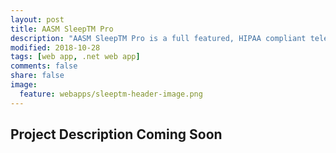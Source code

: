 ```yaml
---
layout: post
title: AASM SleepTM Pro
description: "AASM SleepTM Pro is a full featured, HIPAA compliant telemedicine platform built specifically for sleep doctors. In addition to a secure video portal, this platform features an advanced scheduling system, integrated sleep diaries, secure messaging and file sharing, access to patient health information, the ability to accept patient payments electronically, a branded website, and branded marketing materials. AASM SleepTM Pro is an electronic health record replacement in addition to a telemedicine platform."
modified: 2018-10-28
tags: [web app, .net web app]
comments: false
share: false
image:
  feature: webapps/sleeptm-header-image.png
---
```


## Project Description Coming Soon

<figure style="text-align: center">
    <img src="{{ site.url }}/images/webapps/sleeptm-pro.png" alt="">
</figure>
